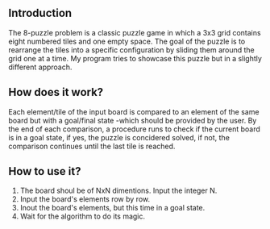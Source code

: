 ## Introduction
The 8-puzzle problem is a classic puzzle game in which a 3x3 grid contains eight numbered tiles and one empty space. The goal of the puzzle is to rearrange the tiles into a specific configuration by sliding them around the grid one at a time. My program tries to showcase this puzzle but in a slightly different approach.

## How does it work?
Each element/tile of the input board is compared to an element of the same board but with a goal/final state -which should be provided by the user. By the end of each comparison, a procedure runs to check if the current board is in a goal state, if yes, the puzzle is concidered solved, if not, the comparison continues until the last tile is reached.

## How to use it?
1) The board shoul be of NxN dimentions. Input the integer N.
2) Input the board's elements row by row.
3) Inout the board's elements, but this time in a goal state.
4) Wait for the algorithm to do its magic.

